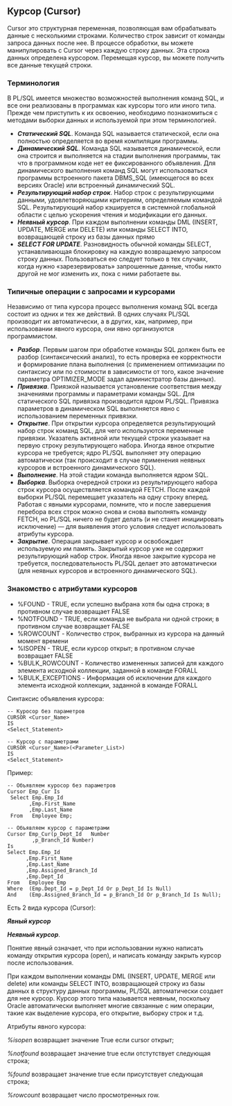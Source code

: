 ## Курсор (Cursor)

Cursor это структурная переменная, позволяющая вам обрабатывать данные с несколькими строками. 
Количество строк зависит от команды запроса данных после нее. 
В процессе обработки, вы можете манипулировать с  Cursor через каждую строку данных. 
Эта строка данных определена курсором. Перемещая курсор, вы можете получить все данные текущей строки.

### Терминология
В PL/SQL имеется множество возможностей выполнения команд SQL, и все они реализованы в программах как курсоры того или иного типа. Прежде чем приступить к их освоению, необходимо познакомиться с методами выборки данных и используемой при этом терминологией.
- ***Статический SQL***. Команда SQL называется статической, если она полностью
определяется во время компиляции программы.
- ***Динамический SQL***. Команда SQL называется динамической, если она строится
и выполняется на стадии выполнения программы, так что в программном коде нет
ее фиксированного объявления. Для динамического выполнения команд SQL могут использоваться программы встроенного пакета DBMS_SQL (имеющегося во всех
версиях Oracle) или встроенный динамический SQL.
- ***Результирующий набор строк***. Набор строк с результирующими данными, удовлетворяющими критериям, определяемым командой SQL. Результирующий набор кэшируется в системной глобальной области с целью ускорения чтения и модификации его данных.
- ***Неявный курсор***. При каждом выполнении команды DML (INSERT, UPDATE, MERGE или DELETE) или команды SELECT INTO, возвращающей строку из базы данных прямо
- ***SELECT FOR UPDATE***. Разновидность обычной команды SELECT, устанавливающая блокировку на каждую возвращаемую запросом строку данных. Пользоваться ею следует только в тех случаях, когда нужно «зарезервировать» запрошенные данные, чтобы никто другой не мог изменить их, пока с ними работаете вы.

### Типичные операции с запросами и курсорами

Независимо от типа курсора процесс выполнения команд SQL всегда состоит из одних
и тех же действий. В одних случаях PL/SQL производит их автоматически, а в других,
как, например, при использовании явного курсора, они явно организуются программистом.
- ***Разбор***. Первым шагом при обработке команды SQL должен быть ее разбор (синтаксический анализ), то есть проверка ее корректности и формирование плана
выполнения (с применением оптимизации по синтаксису или по стоимости в зависимости от того, какое значение параметра OPTIMIZER_MODE задал администратор
базы данных).
- ***Привязка***. Приязкой называется установление соответствия между значениями  программы и параметрами команды SQL. Для статического SQL привязка производится ядром PL/SQL. Привязка параметров в динамическом SQL выполняется
явно с использованием переменных привязки.
- ***Открытие***. При открытии курсора определяется результирующий набор строк
команд SQL, для чего используются переменные привязки. Указатель активной
или текущей строки указывает на первую строку результирующего набора. Иногда
явное открытие курсора не требуется; ядро PL/SQL выполняет эту операцию автоматически (так происходит в случае применения неявных курсоров и встроенного
динамического SQL).
- ***Выполнение***. На этой стадии команда выполняется ядром SQL.
- ***Выборка***. Выборка очередной строки из результирующего набора строк курсора
осуществляется командой FETCH. После каждой выборки PL/SQL перемещает указатель на одну строку вперед. Работая с явными курсорами, помните, что и после
завершения перебора всех строк можно снова и снова выполнять команду FETCH, но
PL/SQL ничего не будет делать (и не станет инициировать исключение) — для выявления этого условия следует использовать атрибуты курсора.
- ***Закрытие***. Операция закрывает курсор и освобождает используемую им память.
Закрытый курсор уже не содержит результирующий набор строк. Иногда явное закрытие курсора не требуется, последовательность PL/SQL делает это автоматически (для неявных курсоров и встроенного динамического SQL).

### Знакомство с атрибутами курсоров

- %FOUND -  TRUE, если успешно выбрана хотя бы одна строка; в противном случае возвращает FALSE
- %NOTFOUND - TRUE, если команда не выбрала ни одной строки; в противном случае возвращает FALSE
- %ROWCOUNT - Количество строк, выбранных из курсора на данный момент времени
- %ISOPEN - TRUE, если курсор открыт; в противном случае возвращает FALSE
- %BULK_ROWCOUNT - Количество измененных записей для каждого элемента исходной коллекции, заданной в команде FORALL
- %BULK_EXCEPTIONS - Информация об исключении для каждого элемента исходной коллекции, заданной в команде FORALL

Синтаксис объявления курсора:

```
-- Куросор без параметров
CURSOR <Cursor_Name>
IS
<Select_Statement>
 
-- Курсор с параметрами
CURSOR <Cursor_Name>(<Parameter_List>)
IS
<Select_Statement>
```

Пример:

```
-- Объявляем куросор без параметров
Cursor Emp_Cur Is
 Select Emp.Emp_Id
       ,Emp.First_Name
       ,Emp.Last_Name
 From   Employee Emp;
 
-- Объявляем курсор с параметрами
Cursor Emp_Cur(p_Dept_Id   Number
        ,p_Branch_Id Number)
Is
Select Emp.Emp_Id
      ,Emp.First_Name
      ,Emp.Last_Name
      ,Emp.Assigned_Branch_Id
      ,Emp.Dept_Id
From   Employee Emp
Where  (Emp.Dept_Id = p_Dept_Id Or p_Dept_Id Is Null)
And    (Emp.Assigned_Branch_Id = p_Branch_Id Or p_Branch_Id Is Null);
```

Есть 2 вида курсора (Cursor):

***Явный курсор***

***Неявный курсор***.

Понятие явный означает, что при использовании нужно написать команду открытия курсора (open), и написать команду закрыть курсор после использования. 

При каждом выполнении команды DML (INSERT, UPDATE, MERGE или delete) или команды SELECT INTO, возвращающей строку из базы данных в структуру данных программы, PL/SQL автоматически создает для нее курсор. Курсор этого типа называется неявным, поскольку Oracle автоматически выполняет многие связанные с ним операции, такие как выделение курсора, его открытие, выборку строк и т.д.

Атрибуты явного курсора:

_%isopen_ 	возвращает значение True если cursor открыт;

_%notfound_ 	возвращает значение true если отстутствует следующая строка;

_%found_ 	возвращает значение true если присутствует следующая строка;

_%rowcount_	возвращает число просмотренных row.
